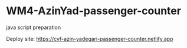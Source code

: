 # WM4-AzinYad-passenger-counter
java script preparation

Deploy site:
https://cyf-azin-yadegari-passenger-counter.netlify.app
